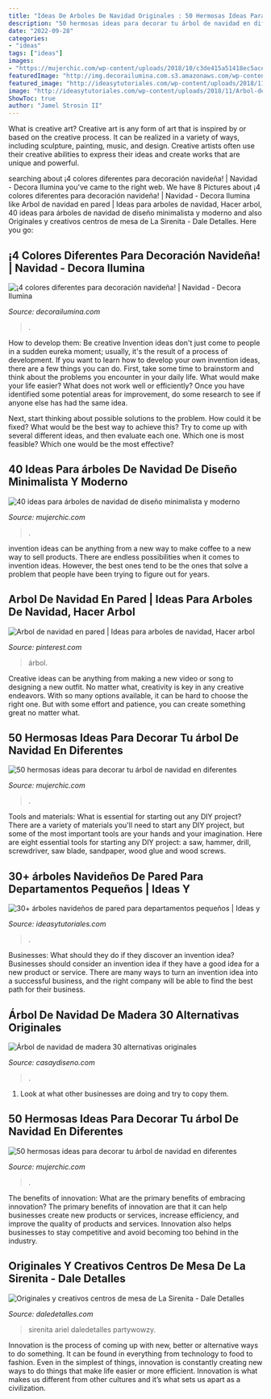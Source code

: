 ```yaml
---
title: "Ideas De Arboles De Navidad Originales : 50 Hermosas Ideas Para Decorar Tu árbol De Navidad En Diferentes"
description: "50 hermosas ideas para decorar tu árbol de navidad en diferentes"
date: "2022-09-28"
categories:
- "ideas"
tags: ["ideas"]
images:
- "https://mujerchic.com/wp-content/uploads/2018/10/c3de415a51418ec5acefc1179727ca6a.jpg"
featuredImage: "http://img.decorailumina.com.s3.amazonaws.com/wp-content/uploads/2014/12/Color-rojo.jpg"
featured_image: "http://ideasytutoriales.com/wp-content/uploads/2018/11/Arbol-de-Navidad-para-Pared-02.jpg"
image: "http://ideasytutoriales.com/wp-content/uploads/2018/11/Arbol-de-Navidad-para-Pared-02.jpg"
ShowToc: true
author: "Jamel Strosin II"
---
```



What is creative art?
Creative art is any form of art that is inspired by or based on the creative process. It can be realized in a variety of ways, including sculpture, painting, music, and design. Creative artists often use their creative abilities to express their ideas and create works that are unique and powerful.

	

		
searching about ¡4 colores diferentes para decoración navideña! | Navidad - Decora Ilumina you've came to the right web. We have 8 Pictures about ¡4 colores diferentes para decoración navideña! | Navidad - Decora Ilumina like Arbol de navidad en pared | Ideas para arboles de navidad, Hacer arbol, 40 ideas para árboles de navidad de diseño minimalista y moderno and also Originales y creativos centros de mesa de La Sirenita - Dale Detalles. Here you go:
		
    
## ¡4 Colores Diferentes Para Decoración Navideña! | Navidad - Decora Ilumina

<img loading=lazy src="http://img.decorailumina.com.s3.amazonaws.com/wp-content/uploads/2014/12/Color-rojo.jpg" onerror="this.onerror=null;this.src='https://tse4.mm.bing.net/th?id=OIP.VaVjyuk2sAqNE8PhLvCcXAHaNU&amp;pid=15.1';" alt="¡4 colores diferentes para decoración navideña! | Navidad - Decora Ilumina">

_Source: decorailumina.com_

>. 

	

How to develop them: Be creative
Invention ideas don't just come to people in a sudden eureka moment; usually, it's the result of a process of development. If you want to learn how to develop your own invention ideas, there are a few things you can do. 
First, take some time to brainstorm and think about the problems you encounter in your daily life. What would make your life easier? What does not work well or efficiently? Once you have identified some potential areas for improvement, do some research to see if anyone else has had the same idea. 

Next, start thinking about possible solutions to the problem. How could it be fixed? What would be the best way to achieve this? Try to come up with several different ideas, and then evaluate each one. Which one is most feasible? Which one would be the most effective?

    
## 40 Ideas Para árboles De Navidad De Diseño Minimalista Y Moderno

<img loading=lazy src="https://mujerchic.com/wp-content/uploads/2018/10/c3de415a51418ec5acefc1179727ca6a.jpg" onerror="this.onerror=null;this.src='https://tse2.mm.bing.net/th?id=OIP.LcPsqfb_NOSlVCCMnd0l1gHaKQ&amp;pid=15.1';" alt="40 ideas para árboles de navidad de diseño minimalista y moderno">

_Source: mujerchic.com_

>. 

	

invention ideas can be anything from a new way to make coffee to a new way to sell products. There are endless possibilities when it comes to invention ideas. However, the best ones tend to be the ones that solve a problem that people have been trying to figure out for years.

    
## Arbol De Navidad En Pared | Ideas Para Arboles De Navidad, Hacer Arbol

<img loading=lazy src="https://i.pinimg.com/736x/8e/49/42/8e494273a09b8283c9065f825f5eb713.jpg" onerror="this.onerror=null;this.src='https://tse4.mm.bing.net/th?id=OIP.idKFlmPTZ7qoERT3MfPOygHaKo&amp;pid=15.1';" alt="Arbol de navidad en pared | Ideas para arboles de navidad, Hacer arbol">

_Source: pinterest.com_

>árbol. 

	

Creative ideas can be anything from making a new video or song to designing a new outfit. No matter what, creativity is key in any creative endeavors. With so many options available, it can be hard to choose the right one. But with some effort and patience, you can create something great no matter what.

    
## 50 Hermosas Ideas Para Decorar Tu árbol De Navidad En Diferentes

<img loading=lazy src="http://mujerchic.com/wp-content/uploads/2018/10/06052704adf930b40b1293b4e43f1909.jpg" onerror="this.onerror=null;this.src='https://tse4.mm.bing.net/th?id=OIP.qVk8aD3puT1o4CiFtUDGqwHaJ4&amp;pid=15.1';" alt="50 hermosas ideas para decorar tu árbol de navidad en diferentes">

_Source: mujerchic.com_

>. 

	

Tools and materials: What is essential for starting out any DIY project?
There are a variety of materials you'll need to start any DIY project, but some of the most important tools are your hands and your imagination. Here are eight essential tools for starting any DIY project: a saw, hammer, drill, screwdriver, saw blade, sandpaper, wood glue and wood screws.

    
## 30+ árboles Navideños De Pared Para Departamentos Pequeños | Ideas Y

<img loading=lazy src="http://ideasytutoriales.com/wp-content/uploads/2018/11/Arbol-de-Navidad-para-Pared-02.jpg" onerror="this.onerror=null;this.src='https://tse2.mm.bing.net/th?id=OIP.qq_lEcrWELTJqklZVqt13QHaJ3&amp;pid=15.1';" alt="30+ árboles navideños de pared para departamentos pequeños | Ideas y">

_Source: ideasytutoriales.com_

>. 

	

Businesses: What should they do if they discover an invention idea?
Businesses should consider an invention idea if they have a good idea for a new product or service. There are many ways to turn an invention idea into a successful business, and the right company will be able to find the best path for their business.

    
## Árbol De Navidad De Madera 30 Alternativas Originales

<img loading=lazy src="https://casaydiseno.com/wp-content/uploads/2018/12/luces-navidad-arbol-madera-opciones-originales.jpg" onerror="this.onerror=null;this.src='https://tse1.mm.bing.net/th?id=OIP.rZrz68K-RjGXGDza36Ok8QHaLK&amp;pid=15.1';" alt="Árbol de navidad de madera 30 alternativas originales">

_Source: casaydiseno.com_

>. 

	

1. Look at what other businesses are doing and try to copy them.

    
## 50 Hermosas Ideas Para Decorar Tu árbol De Navidad En Diferentes

<img loading=lazy src="https://mujerchic.com/wp-content/uploads/2018/10/2fafa7089bc09ee27514156ee5d1628e.jpg" onerror="this.onerror=null;this.src='https://tse3.mm.bing.net/th?id=OIP.iYHxSHC5c8FiDseKFluSBQHaOi&amp;pid=15.1';" alt="50 hermosas ideas para decorar tu árbol de navidad en diferentes">

_Source: mujerchic.com_

>. 

	

The benefits of innovation: What are the primary benefits of embracing innovation?
The primary benefits of innovation are that it can help businesses create new products or services, increase efficiency, and improve the quality of products and services. Innovation also helps businesses to stay competitive and avoid becoming too behind in the industry.

    
## Originales Y Creativos Centros De Mesa De La Sirenita - Dale Detalles

<img loading=lazy src="https://i2.wp.com/www.daledetalles.com/wp-content/uploads/2016/08/centro-de-mesa-sirenita2-1.jpg" onerror="this.onerror=null;this.src='https://tse3.mm.bing.net/th?id=OIP.CFj9BgkhW8n6gsOX8lKzAAHaJ4&amp;pid=15.1';" alt="Originales y creativos centros de mesa de La Sirenita - Dale Detalles">

_Source: daledetalles.com_

>sirenita ariel daledetalles partywowzy. 

	

Innovation is the process of coming up with new, better or alternative ways to do something. It can be found in everything from technology to food to fashion. Even in the simplest of things, innovation is constantly creating new ways to do things that make life easier or more efficient. Innovation is what makes us different from other cultures and it’s what sets us apart as a civilization.


